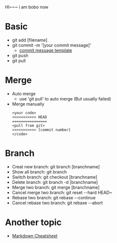 HI~~~ i am bobo now
# Basic
- git add [filename]
- git commit -m '[your commit message]'
	- [commit message template](https://gist.github.com/adeekshith/cd4c95a064977cdc6c50) 
- git push
- git pull

# Merge
- Auto merge 
	- use 'git pull' to auto merge (But usually failed)
- Merge manually
	```
	<your code>
	<<<<<<<<<<< HEAD
	================
	<pull from git>
	>>>>>>>>>>> [commit number]
	</code>
	```
# Branch
- Creat new branch: git branch [branchname]
- Show all branch: git branch
- Switch branch: git checkout [branchname]
- Delete branch: git branch -d [branchname]
- Merge two branch: git merge [branchname]
- Cancel merge two branch: git reset --hard HEAD~
- Rebase two branch: git rebase --continue
- Cancel rebase two branch: git rebase --abort

# Another topic
- [Markdown Cheatsheet](https://github.com/adam-p/markdown-here/wiki/Markdown-Cheatsheet)
	
	
